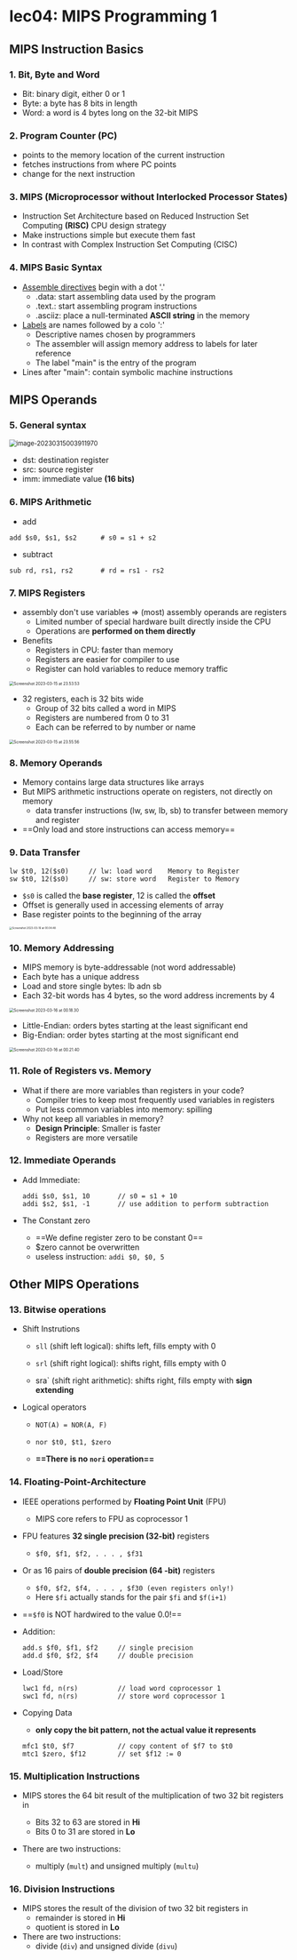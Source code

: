 # lec04: MIPS Programming 1

## MIPS Instruction Basics

### 1. Bit, Byte and Word

-   Bit: binary digit, either 0 or 1
-   Byte: a byte has 8 bits in length
-   Word: a word is 4 bytes long on the 32-bit MIPS

### 2. Program Counter (PC)

-   points to the memory location of the current instruction
-   fetches instructions from where PC points
-   change for the next instruction

### 3. MIPS (Microprocessor without Interlocked Processor States)

-   Instruction Set Architecture based on Reduced Instruction Set Computing **(RISC)** CPU design strategy
-   Make instructions simple but execute them fast
-   In contrast with Complex Instruction Set Computing (CISC)

### 4. MIPS Basic Syntax

-   <u>Assemble directives</u> begin with a dot '.'
    -   .data: start assembling data used by the program
    -   .text.: start assembling program instructions
    -   .asciiz: place a null-terminated **ASCII string** in the memory
-   <u>Labels</u> are names followed by a colo ':'
    -   Descriptive names chosen by programmers
    -   The assembler will assign memory address to labels for later reference
    -   The label "main" is the entry of the program
-   Lines after "main": contain symbolic machine instructions

## MIPS Operands

### 5. General syntax

<img src="assets/image-20230315003911970.png" alt="image-20230315003911970" style="zoom:80%;" />

-   dst: destination register
-   src: source register
-   imm: immediate value **(16 bits)**

### 6. MIPS Arithmetic

-   add

`add $s0, $s1, $s2		# s0 = s1 + s2`

-   subtract

`sub rd, rs1, rs2		# rd = rs1 - rs2 `

### 7. MIPS Registers

-   assembly don't use variables => (most) assembly operands are registers
    -   Limited number of special hardware built directly inside the CPU
    -   Operations are **performed on them directly**
-   Benefits
    -   Registers in CPU: faster than memory
    -   Registers are easier for compiler to use
    -   Register can hold variables to reduce memory traffic

<img src="assets/Screenshot 2023-03-15 at 23.53.53.png" alt="Screenshot 2023-03-15 at 23.53.53" style="zoom:50%;" />

-   32 registers, each is 32 bits wide
    -   Group of 32 bits called a word in MIPS
    -   Registers are numbered from 0 to 31
    -   Each can be referred to by number or name

<img src="assets/Screenshot 2023-03-15 at 23.55.56.png" alt="Screenshot 2023-03-15 at 23.55.56" style="zoom:50%;" />

### 8. Memory Operands

-   Memory contains large data structures like arrays
-   But MIPS arithmetic instructions operate on registers, not directly on memory
    -   data transfer instructions (lw, sw, lb, sb) to transfer between memory and register
-   ==Only load and store instructions can access memory==

### 9. Data Transfer

```assembly
lw $t0, 12($s0)		// lw: load word	Memory to Register
sw $t0, 12($s0)		// sw: store word	Register to Memory
```

-   `$s0` is called the **base register**, 12 is called the **offset**
-   Offset is generally used in accessing elements of array
-   Base register points to the beginning of the array

<img src="assets/Screenshot 2023-03-16 at 00.04.48.png" alt="Screenshot 2023-03-16 at 00.04.48" style="zoom: 33%;" />

### 10. Memory Addressing

-   MIPS memory is byte-addressable (not word addressable)
-   Each byte has a unique address
-   Load and store single bytes: lb adn sb
-   Each 32-bit words has 4 bytes, so the word address increments by 4

<img src="assets/Screenshot 2023-03-16 at 00.18.30.png" alt="Screenshot 2023-03-16 at 00.18.30" style="zoom:50%;" />

-   Little-Endian: orders bytes starting at the least significant end
-   Big-Endian: order bytes starting at the most significant end

<img src="assets/Screenshot 2023-03-16 at 00.21.40.png" alt="Screenshot 2023-03-16 at 00.21.40" style="zoom:50%;" />

### 11. Role of Registers vs. Memory

-   What if there are more variables than registers in your code?
    -   Compiler tries to keep most frequently used variables in registers
    -   Put less common variables into memory: spilling
-   Why not keep all variables in memory?
    -   **Design Principle**: Smaller is faster
    -   Registers are more versatile

### 12. Immediate Operands

-   Add Immediate:

    ```assembly
    addi $s0, $s1, 10		// s0 = s1 + 10
    addi $s2, $s1, -1		// use addition to perform subtraction
    ```

-   The Constant zero
    -   ==We define register zero to be constant 0==
    -   $zero cannot be overwritten
    -   useless instruction: `addi $0, $0, 5`

## Other MIPS Operations

### 13. Bitwise operations

-   Shift Instrutions

    -   `sll` (shift left logical): shifts left, fills empty with 0

    -   `srl` (shift right logical): shifts right, fills empty with 0

    -   sra` (shift right arithmetic): shifts right, fills empty with **sign extending**

-   Logical operators

    -   `NOT(A) = NOR(A, F)`
    -   `nor $t0, $t1, $zero`

    -   **==There is no `nori` operation==** 

### 14. Floating-Point-Architecture

-   IEEE operations performed by **Floating Point Unit** (FPU)
    -   MIPS core refers to FPU as coprocessor 1
-   FPU features **32 single precision (32-bit)** registers
    -   `$f0, $f1, $f2, . . . , $f31`
-   Or as 16 pairs of **double precision (64 -bit)** registers
    -   `$f0, $f2, $f4, . . . , $f30 (even registers only!)`
    -   Here `$fi` actually stands for the pair `$fi` and `$f(i+1)`
-   ==`$f0` is NOT hardwired to the value 0.0!==

-   Addition:

    ```assembly
    add.s $f0, $f1, $f2		// single precision
    add.d $f0, $f2, $f4		// double precision
    ```

-   Load/Store

    ```assembly
    lwc1 fd, n(rs)			// load word coprocessor 1
    swc1 fd, n(rs) 			// store word coprocessor 1
    ```

-   Copying Data

    -   **only copy the bit pattern, not the actual value it represents**

    ```assembly
    mfc1 $t0, $f7 			// copy content of $f7 to $t0
    mtc1 $zero, $f12 		// set $f12 := 0
    ```

### 15. Multiplication Instructions

-   MIPS stores the 64 bit result of the multiplication of two 32 bit registers in

    -   Bits 32 to 63 are stored in **Hi**
    -   Bits 0 to 31 are stored in **Lo**

-   There are two instructions: 

    -   multiply (`mult`) and unsigned multiply (`multu`)


### 16. Division Instructions

-   MIPS stores the result of the division of two 32 bit registers in
    -   remainder is stored in **Hi**
    -   quotient is stored in **Lo**
-   There are two instructions: 
    -   divide (`div`) and unsigned divide (`divu`)


